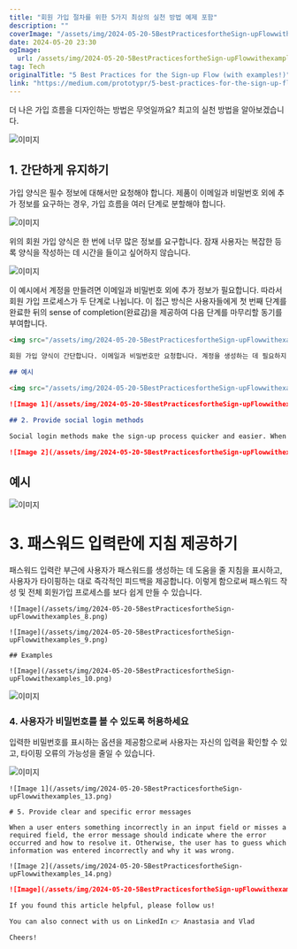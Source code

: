 ```yaml
---
title: "회원 가입 절차를 위한 5가지 최상의 실천 방법 예제 포함"
description: ""
coverImage: "/assets/img/2024-05-20-5BestPracticesfortheSign-upFlowwithexamples_0.png"
date: 2024-05-20 23:30
ogImage: 
  url: /assets/img/2024-05-20-5BestPracticesfortheSign-upFlowwithexamples_0.png
tag: Tech
originalTitle: "5 Best Practices for the Sign-up Flow (with examples!)"
link: "https://medium.com/prototypr/5-best-practices-for-the-sign-up-flow-with-examples-f55832edc8a3"
---
```



더 나은 가입 흐름을 디자인하는 방법은 무엇일까요? 최고의 실천 방법을 알아보겠습니다.

![이미지](/assets/img/2024-05-20-5BestPracticesfortheSign-upFlowwithexamples_0.png)

## 1. 간단하게 유지하기

가입 양식은 필수 정보에 대해서만 요청해야 합니다. 제품이 이메일과 비밀번호 외에 추가 정보를 요구하는 경우, 가입 흐름을 여러 단계로 분할해야 합니다.

<div class="content-ad"></div>

![이미지](/assets/img/2024-05-20-5BestPracticesfortheSign-upFlowwithexamples_1.png)

위의 회원 가입 양식은 한 번에 너무 많은 정보를 요구합니다. 잠재 사용자는 복잡한 등록 양식을 작성하는 데 시간을 들이고 싶어하지 않습니다.

![이미지](/assets/img/2024-05-20-5BestPracticesfortheSign-upFlowwithexamples_2.png)

이 예시에서 계정을 만들려면 이메일과 비밀번호 외에 추가 정보가 필요합니다. 따라서 회원 가입 프로세스가 두 단계로 나뉩니다. 이 접근 방식은 사용자들에게 첫 번째 단계를 완료한 뒤의 sense of completion(완료감)을 제공하여 다음 단계를 마무리할 동기를 부여합니다.

<div class="content-ad"></div>

```markdown
<img src="/assets/img/2024-05-20-5BestPracticesfortheSign-upFlowwithexamples_3.png" />

회원 가입 양식이 간단합니다. 이메일과 비밀번호만 요청합니다. 계정을 생성하는 데 필요하지 않은 다른 정보는 회원 가입이 완료된 이후의 미래의 온보딩 단계에서 요청할 수 있습니다.

## 예시

<img src="/assets/img/2024-05-20-5BestPracticesfortheSign-upFlowwithexamples_4.png" />
```

<div class="content-ad"></div>

```markdown
![Image 1](/assets/img/2024-05-20-5BestPracticesfortheSign-upFlowwithexamples_5.png)

## 2. Provide social login methods

Social login methods make the sign-up process quicker and easier. When users sign up using social login, other essential information such as name and email can be retrieved automatically. Additionally, users will not need to create a password.

![Image 2](/assets/img/2024-05-20-5BestPracticesfortheSign-upFlowwithexamples_6.png)
```

<div class="content-ad"></div>

## 예시

![이미지](/assets/img/2024-05-20-5BestPracticesfortheSign-upFlowwithexamples_7.png)

# 3. 패스워드 입력란에 지침 제공하기

패스워드 입력란 부근에 사용자가 패스워드를 생성하는 데 도움을 줄 지침을 표시하고, 사용자가 타이핑하는 대로 즉각적인 피드백을 제공합니다. 이렇게 함으로써 패스워드 작성 및 전체 회원가입 프로세스를 보다 쉽게 만들 수 있습니다.

<div class="content-ad"></div>

```
![Image](/assets/img/2024-05-20-5BestPracticesfortheSign-upFlowwithexamples_8.png)

![Image](/assets/img/2024-05-20-5BestPracticesfortheSign-upFlowwithexamples_9.png)

## Examples

![Image](/assets/img/2024-05-20-5BestPracticesfortheSign-upFlowwithexamples_10.png)
```

<div class="content-ad"></div>

![이미지](/assets/img/2024-05-20-5BestPracticesfortheSign-upFlowwithexamples_11.png)

### 4. 사용자가 비밀번호를 볼 수 있도록 허용하세요

입력한 비밀번호를 표시하는 옵션을 제공함으로써 사용자는 자신의 입력을 확인할 수 있고, 타이핑 오류의 가능성을 줄일 수 있습니다.

![이미지](/assets/img/2024-05-20-5BestPracticesfortheSign-upFlowwithexamples_12.png)

<div class="content-ad"></div>

```
![Image 1](/assets/img/2024-05-20-5BestPracticesfortheSign-upFlowwithexamples_13.png)

# 5. Provide clear and specific error messages

When a user enters something incorrectly in an input field or misses a required field, the error message should indicate where the error occurred and how to resolve it. Otherwise, the user has to guess which information was entered incorrectly and why it was wrong.

![Image 2](/assets/img/2024-05-20-5BestPracticesfortheSign-upFlowwithexamples_14.png)
```

<div class="content-ad"></div>

```Markdown
![Image](/assets/img/2024-05-20-5BestPracticesfortheSign-upFlowwithexamples_15.png)

If you found this article helpful, please follow us!

You can also connect with us on LinkedIn 👉 Anastasia and Vlad

Cheers!
```